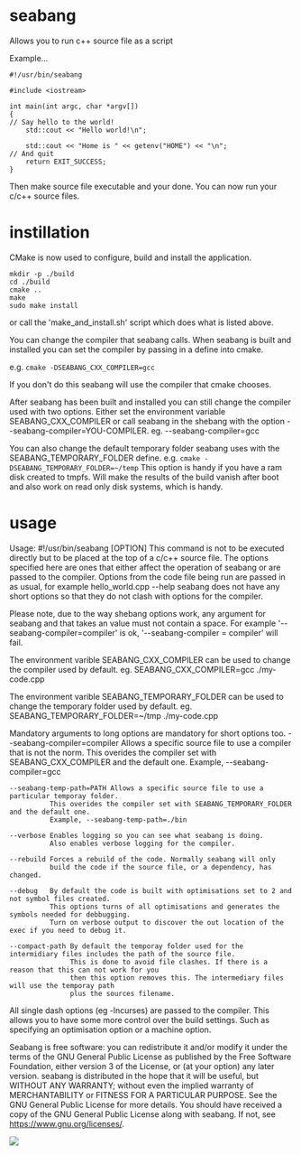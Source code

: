 # seabang
Allows you to run c++ source file as a script


Example...
```
#!/usr/bin/seabang

#include <iostream>

int main(int argc, char *argv[])
{
// Say hello to the world!
    std::cout << "Hello world!\n";

    std::cout << "Home is " << getenv("HOME") << "\n";
// And quit
    return EXIT_SUCCESS;
}
```
Then make source file executable and your done. You can now run your c/c++ source files.

# instillation
CMake is now used to configure, build and install the application.

```
mkdir -p ./build
cd ./build
cmake ..
make
sudo make install
```

or call the 'make_and_install.sh' script which does what is listed above.

You can change the compiler that seabang calls. When seabang is built and installed you can set the compiler by passing in a define into cmake.

e.g.
```cmake -DSEABANG_CXX_COMPILER=gcc```

If you don't do this seabang will use the compiler that cmake chooses.

After seabang has been built and installed you can still change the compiler used with two options. Either set the environment variable SEABANG_CXX_COMPILER or call seabang in the shebang with the option --seabang-compiler=YOU-COMPILER. eg. --seabang-compiler=gcc

You can also change the default temporary folder seabang uses with the SEABANG_TEMPORARY_FOLDER define.
e.g.
```cmake -DSEABANG_TEMPORARY_FOLDER=~/temp```
    This option is handy if you have a ram disk created to tmpfs.
    Will make the results of the build vanish after boot and also work on read only disk systems, which is handy.

# usage

Usage: #!/usr/bin/seabang [OPTION]
This command is not to be executed directly but to be placed at the top of a c/c++ source file.
The options specified here are ones that either affect the operation of seabang or are passed to the compiler.
Options from the code file being run are passed in as usual, for example hello_world.cpp --help
seabang does not have any short options so that they do not clash with options for the compiler.

Please note, due to the way shebang options work, any argument for seabang and that takes an value
   must not contain a space. For example '--seabang-compiler=compiler' is ok,
   '--seabang-compiler = compiler' will fail.

The environment varible SEABANG_CXX_COMPILER can be used to change the compiler used by default.
    eg. SEABANG_CXX_COMPILER=gcc ./my-code.cpp

The environment varible SEABANG_TEMPORARY_FOLDER can be used to change the temporary folder used by default.
    eg. SEABANG_TEMPORARY_FOLDER=~/tmp ./my-code.cpp


Mandatory arguments to long options are mandatory for short options too.
    --seabang-compiler=compiler Allows a specific source file to use a compiler that is not the norm.
              This overides the compiler set with SEABANG_CXX_COMPILER and the default one.
              Example, --seabang-compiler=gcc

    --seabang-temp-path=PATH Allows a specific source file to use a particular temporay folder.
              This overides the compiler set with SEABANG_TEMPORARY_FOLDER and the default one.
              Example, --seabang-temp-path=./bin

    --verbose Enables logging so you can see what seabang is doing.
              Also enables verbose logging for the compiler.

    --rebuild Forces a rebuild of the code. Normally seabang will only
              build the code if the source file, or a dependency, has changed.

    --debug   By default the code is built with optimisations set to 2 and not symbol files created.
              This options turns of all optimisations and generates the symbols needed for debbugging.
              Turn on verbose output to discover the out location of the exec if you need to debug it.

    --compact-path By default the temporay folder used for the intermidiary files includes the path of the source file.
                   This is done to avoid file clashes. If there is a reason that this can not work for you
                   then this option removes this. The intermediary files will use the temporay path
                   plus the sources filename.

All single dash options (eg -lncurses) are passed to the compiler. This allows you to have some more
control over the build settings. Such as specifying an optimisation option or a machine option.

Seabang is free software: you can redistribute it and/or modify
it under the terms of the GNU General Public License as published by
the Free Software Foundation, either version 3 of the License, or
(at your option) any later version.
seabang is distributed in the hope that it will be useful,
but WITHOUT ANY WARRANTY; without even the implied warranty of
MERCHANTABILITY or FITNESS FOR A PARTICULAR PURPOSE.  See the
GNU General Public License for more details.
You should have received a copy of the GNU General Public License
along with seabang.  If not, see <https://www.gnu.org/licenses/>.

<img src="./seabang-example.mpg"/>
